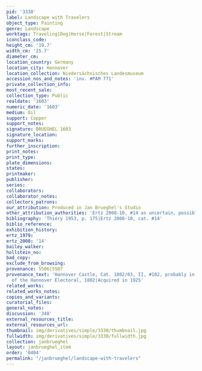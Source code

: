 ```yaml
---
pid: '3330'
label: Landscape with Travelers
object_type: Painting
genre: Landscape
worktags: Traveling|Dog|Horse|Forest|Stream
iconclass_code:
height_cm: '19.7'
width_cm: '25.7'
diameter_cm:
location_country: Germany
location_city: Hannover
location_collection: Niedersächsisches Landesmuseum
accession_nos_and_notes: 'inv. #PAM 771'
private_collection_info:
most_recent_sale:
collection_type: Public
realdate: '1603'
numeric_date: '1603'
medium: Oil
support: Copper
support_notes:
signature: BRUEGHEL 1603
signature_location:
support_marks:
further_inscription:
print_notes:
print_type:
plate_dimensions:
states:
printmaker:
publisher:
series:
collaborators:
collaborator_notes:
collectors_patrons:
our_attribution: Produced in Jan Brueghel's Studio
other_attribution_authorities: 'Ertz 2008-10, #14 as uncertain, possibly studio'
bibliography: 'Thiéry 1953, p. 175|Ertz 2008-10, cat. #14'
biblio_reference:
exhibition_history:
ertz_1979:
ertz_2008: '14'
bailey_walker:
hollstein_no:
bad_copy:
exclude_from_browsing:
provenance: 5506|5507
provenance_text: 'Hannover Castle, Cat. 1802/03, II, #102, probably in the possession
  of the Hannover Electoral, 1802|Acquired in 1925'
related_works:
related_works_notes:
copies_and_variants:
curatorial_files:
general_notes:
discussion: '348'
external_resources_title:
external_resources_url:
thumbnail: img/derivatives/simple/3330/thumbnail.jpg
fullwidth: img/derivatives/simple/3330/fullwidth.jpg
collection: janbrueghel
layout: janbrueghel_item
order: '0404'
permalink: "/janbrueghel/landscape-with-travelers"
---
```


